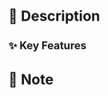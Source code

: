 # 📝 Description

<!--
Provide a brief summary of what this PR does. You can mention why this PR is needed, what problems it solves, or the key changes it introduces.
-->

## ✨ Key Features

<!--
List the main features or improvements introduced in this PR.
For example:
1. Feature 1
2. Feature 2
3. Feature 3
-->

# 📌 Note

<!--
Use this section to include any additional information, notes, or instructions related to this PR.
For example, mention breaking changes, migration instructions, or anything noteworthy for reviewers.
-->
